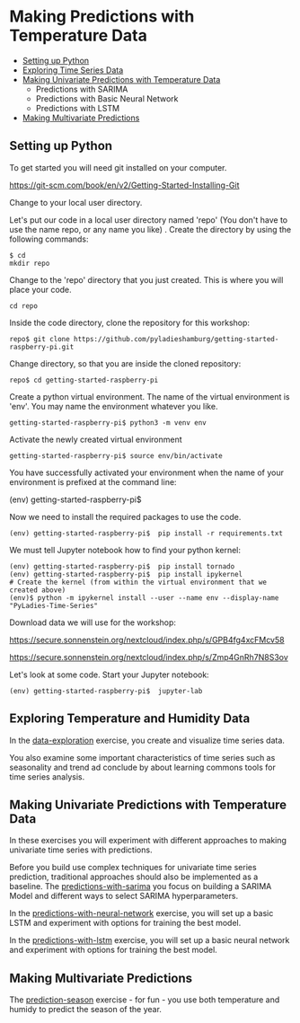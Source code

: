 # Making Predictions with Temperature Data
- [Setting up Python](#setting-up-python)
- [Exploring Time Series Data](#exploring-time-series-data)
- [Making Univariate Predictions with Temperature Data](#making-univariate-predictions-with-temperature-data)
  + Predictions with SARIMA
  + Predictions with Basic Neural Network
  + Predictions with LSTM
- [Making Multivariate Predictions](#making-multivariate-predictions])


## Setting up Python

To get started you will need  git installed on your computer. 

https://git-scm.com/book/en/v2/Getting-Started-Installing-Git

Change to your local user directory.

Let's put our code in a local user directory named 'repo' (You don't have to use the name repo, or any name you like) . Create the directory by using the following commands:

```console
$ cd
mkdir repo
```

Change to the 'repo' directory that you just created. This is where you will place your code. 

```console
cd repo
```

Inside the code directory, clone the repository for this workshop:

```console
repo$ git clone https://github.com/pyladieshamburg/getting-started-raspberry-pi.git
```

Change directory, so that you are inside the cloned repository:

```console
repo$ cd getting-started-raspberry-pi 
```

Create a python virtual environment. The name of the virtual environment is 'env'. You may name the environment whatever you like.

```console
getting-started-raspberry-pi$ python3 -m venv env
```

Activate the newly created virtual environment

```console
getting-started-raspberry-pi$ source env/bin/activate
```

You have successfully activated your environment when the name of your environment is prefixed at the command line:

(env) getting-started-raspberry-pi$ 

Now we need to install the required packages to use the code.


```console
(env) getting-started-raspberry-pi$  pip install -r requirements.txt
```

We must tell Jupyter notebook how to find your python kernel:


```console
(env) getting-started-raspberry-pi$  pip install tornado
(env) getting-started-raspberry-pi$  pip install ipykernel
# Create the kernel (from within the virtual environment that we created above)
(env)$ python -m ipykernel install --user --name env --display-name "PyLadies-Time-Series"
```

Download data we will use for the workshop:

https://secure.sonnenstein.org/nextcloud/index.php/s/GPB4fg4xcFMcv58

https://secure.sonnenstein.org/nextcloud/index.php/s/Zmp4GnRh7N8S3ov


Let's look at some code. Start your Jupyter notebook:

```console
(env) getting-started-raspberry-pi$  jupyter-lab
```

## Exploring Temperature and Humidity Data

In the [data-exploration](https://github.com/pyladieshamburg/getting-started-raspberry-pi/blob/master/analysis/data-exploration.ipynb) exercise, you create and visualize time series data.
 
You also examine some important characteristics of time series such as seasonality and trend  ad conclude by about learning commons tools for time series analysis.
 
## Making Univariate Predictions with Temperature Data

In these exercises you will experiment with different approaches to making univariate time series with predictions.

Before you build use complex techniques for univariate time series prediction, traditional approaches should also be implemented as a baseline. The [predictions-with-sarima](https://github.com/pyladieshamburg/getting-started-raspberry-pi/blob/master/analysis/prediction-with-sarima.ipynb) you  focus on building a SARIMA Model and different ways to select SARIMA hyperparameters.

In the [predictions-with-neural-network](https://github.com/pyladieshamburg/getting-started-raspberry-pi/blob/master/analysis/predict-with-nn.ipynb) exercise, you will set up a basic LSTM and experiment with options for training the best model.

In the [predictions-with-lstm](https://github.com/pyladieshamburg/getting-started-raspberry-pi/blob/master/analysis/predict-with-lstm.ipynb) exercise, you will set up a basic neural network and experiment with options for training the best model.

## Making Multivariate Predictions

The [prediction-season](https://github.com/pyladieshamburg/getting-started-raspberry-pi/blob/master/analysis/predict-season.ipynb) exercise - for fun - you use both temperature and humidy to predict the season of the year.
